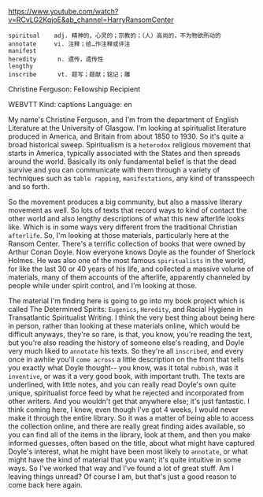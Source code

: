 https://www.youtube.com/watch?v=RCvLG2KqjoE&ab_channel=HarryRansomCenter 

```
spiritual    adj. 精神的，心灵的；宗教的；（人）高尚的，不为物欲所动的
annotate     vi. 注释；给…作注释或评注    
manifest  
heredity      n. 遗传，遗传性
lengthy  
inscribe      vt. 题写；题献；铭记；雕
```

Christine Ferguson: Fellowship Recipient 

WEBVTT Kind: captions Language: en 

My name's Christine Ferguson, and I'm from the department of English Literature at the University of Glasgow. I'm looking at spiritualist literature produced in America, and Britain from about 1850 to 1930. So it's quite a broad historical sweep. Spiritualism is a `heterodox` religious movement that starts in America, typically associated with the States and then spreads around the world. Basically its only fundamental belief is that the dead survive and you can communicate with them through a variety of techniques such as `table rapping`, `manifestations`, any kind of transspeech and so forth. 

So the movement produces a big community, but also a massive literary movement as well. So lots of texts that record ways to kind of contact the other world and also lengthy descriptions of what this new afterlife looks like. Which is in some ways very different from the traditional Christian `afterlife`. So, I'm looking at those materials, particularly here at the Ransom Center. There's a terrific collection of books that were owned by Arthur Conan Doyle. Now everyone knows Doyle as the founder of Sherlock Holmes. He was also one of the most famous `spiritualists` in the world, for like the last 30 or 40 years of his life, and collected a massive volume of materials, many of them accounts of the afterlife, apparently channeled by people while under spirit control, and I'm looking at those. 

The material I'm finding here is going to go into my book project which is called The Determined Spirits: `Eugenics`, `Heredity`, and Racial Hygiene in Transatlantic Spiritualist Writing. I think the very best thing about being here in person, rather than looking at these materials online, which would be difficult anyways, they're so rare, is that, you know, you're reading the text, but you're also reading the history of someone else's reading, and Doyle very much liked to `annotate` his texts. So they're all `inscribed`, and every once in awhile you'll `come across` a little description on the front that tells you exactly what Doyle thought-- you know, was it total `rubbish`, was it `inventive`, or was it a very good book, with important truth. The texts are underlined, with little notes, and you can really read Doyle's own quite unique, spiritualist force feed by what he rejected and incorporated from other writers. And you wouldn't get that anywhere else; it's just fantastic. I think coming here, I knew, even though I've got 4 weeks, I would never make it through the entire library. So it was a matter of being able to access the collection online, and there are really great finding aides available, so you can find all of the items in the library, look at them, and then you make informed guesses, often based on the title, about what might have captured Doyle's interest, what he might have been most likely to `annotate`, or what might have the kind of material that you want; it's quite intuitive in some ways. So I've worked that way and I've found a lot of great stuff. Am I leaving things unread? Of course I am, but that's just a good reason to come back here again. 